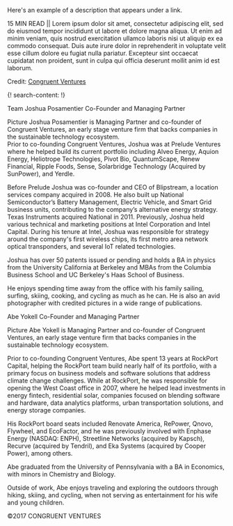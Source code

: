 Here's an example of a description that appears under a link.

15 MIN READ || Lorem ipsum dolor sit amet, consectetur adipiscing elit, sed do eiusmod tempor incididunt ut labore et dolore magna aliqua. Ut enim ad minim veniam, quis nostrud exercitation ullamco laboris nisi ut aliquip ex ea commodo consequat. Duis aute irure dolor in reprehenderit in voluptate velit esse cillum dolore eu fugiat nulla pariatur. Excepteur sint occaecat cupidatat non proident, sunt in culpa qui officia deserunt mollit anim id est laborum.

Credit: [Congruent Ventures](http://www.congruentvc.com/)

{! search-content: !}


 
Team
Joshua Posamentier
Co-Founder and Managing Partner

 Picture
Joshua Posamentier is Managing Partner and co-founder of Congruent Ventures, an early stage venture firm that backs companies in the sustainable technology ecosystem.  
Prior to co-founding Congruent Ventures, Joshua was at Prelude Ventures where he helped build its current portfolio including Alveo Energy, Aquion Energy, Heliotrope Technologies, Pivot Bio, QuantumScape, Renew Financial, Ripple Foods, Sense, Solarbridge Technology (Acquired by SunPower), and Yerdle. 

Before Prelude Joshua was co-founder and CEO of Blipstream, a location services company acquired in 2008.  He also built up National Semiconductor’s Battery Management, Electric Vehicle, and Smart Grid business units, contributing to the company’s alternative energy strategy. Texas Instruments acquired National in 2011. Previously, Joshua held various technical and marketing positions at Intel Corporation and Intel Capital.  During his tenure at Intel, Joshua was responsible for strategy around the company's first wireless chips, its first metro area network optical transponders, and several IoT related technologies. 
 
Joshua has over 50 patents issued or pending and holds a BA in physics from the University California at Berkeley and MBAs from the Columbia Business School and UC Berkeley's Haas School of Business.
 
He enjoys spending time away from the office with his family sailing, surfing, skiing, cooking, and cycling as much as he can.  He is also an avid photographer with credited pictures in a wide range of publications.

Abe Yokell
Co-Founder and Managing Partner

 Picture
Abe Yokell is Managing Partner and co-founder of Congruent Ventures, an early stage venture firm that backs companies in the sustainable technology ecosystem.  

Prior to co-founding Congruent Ventures, Abe spent 13 years at RockPort Capital, helping the RockPort team build nearly half of its portfolio, with a primary focus on business models and software solutions that address climate change challenges.  While at RockPort, he was responsible for opening the West Coast office in 2007, where he helped lead investments in energy fintech, residential solar, companies focused on blending software and hardware, data analytics platforms, urban transportation solutions, and energy storage companies.

His RockPort board seats included Renovate America, RePower, Qnovo, Flywheel, and EcoFactor, and he was previously involved with Enphase Energy (NASDAQ: ENPH), Streetline Networks (acquired by Kapsch), Recurve (acquired by Tendril), and Eka Systems (acquired by Cooper Power), among others.

Abe graduated from the University of Pennsylvania with a BA in Economics, with minors in Chemistry and Biology.

Outside of work, Abe enjoys traveling and exploring the outdoors through hiking, skiing, and cycling, when not serving as entertainment for his wife and young children.


 ©2017 CONGRUENT VENTURES

